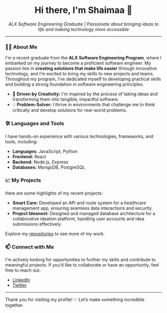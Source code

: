 <h1 align="center">Hi there, I'm Shaimaa 👋</h1>
<p align="center">
  <em>ALX Software Engineering Graduate | Passionate about bringing ideas to life and making technology more accessible</em>
</p>

---

### 👨‍💻 About Me
I'm a recent graduate from the **ALX Software Engineering Program**, where I embarked on my journey to become a proficient software engineer. My passion lies in **creating solutions that make life easier** through innovative technology, and I’m excited to bring my skills to new projects and teams. Throughout my program, I’ve dedicated myself to developing practical skills and building a strong foundation in software engineering principles.

- 🌟 **Driven by Creativity:** I'm inspired by the process of taking ideas and transforming them into tangible, impactful software.
- 💡 **Problem-Solver:** I thrive in environments that challenge me to think critically and develop solutions for real-world problems.

### 🛠️ Languages and Tools
I have hands-on experience with various technologies, frameworks, and tools, including:

- **Languages:** JavaScript, Python
- **Frontend:** React
- **Backend:** Node.js, Express
- **Databases:** MongoDB, PostgreSQL

### 📈 My Projects
Here are some highlights of my recent projects:

- **Smart Care:** Developed an API and route system for a healthcare management app, ensuring seamless data interactions and security.
- **Project Ideanest:** Designed and managed database architecture for a collaborative ideation platform, handling user accounts and idea submissions effectively.

Explore my [repositories](https://github.com/shaimafikry) to see more of my work.

### 📫 Connect with Me
I'm actively looking for opportunities to further my skills and contribute to meaningful projects. If you’d like to collaborate or have an opportunity, feel free to reach out:

- [LinkedIn](https://linkedin.com/in/shaimafikry)
- [Twitter](https://x.com/shaimafikry)

---

Thank you for visiting my profile! ✨ Let’s make something incredible together.